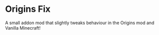 # Origins Fix
A small addon mod that slightly tweaks behaviour in the Origins mod and Vanilla Minecraft!
